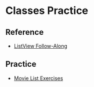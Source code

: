 # Classes Practice

## Reference
- [ListView Follow-Along](ListViewFollowAlong.md)

## Practice
- [Movie List Exercises](MovieListExercises.md)